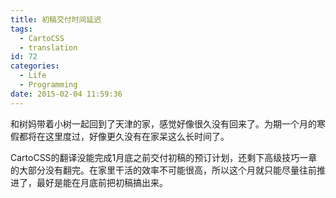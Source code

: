 ```yaml
---
title: 初稿交付时间延迟
tags:
  - CartoCSS
  - translation
id: 72
categories:
  - Life
  - Programming
date: 2015-02-04 11:59:36
---
```


和树妈带着小树一起回到了天津的家，感觉好像很久没有回来了。为期一个月的寒假都将在这里度过，好像更久没有在家呆这么长时间了。

CartoCSS的翻译没能完成1月底之前交付初稿的预订计划，还剩下高级技巧一章的大部分没有翻完。在家里干活的效率不可能很高，所以这个月就只能尽量往前推进了，最好是能在月底前把初稿搞出来。